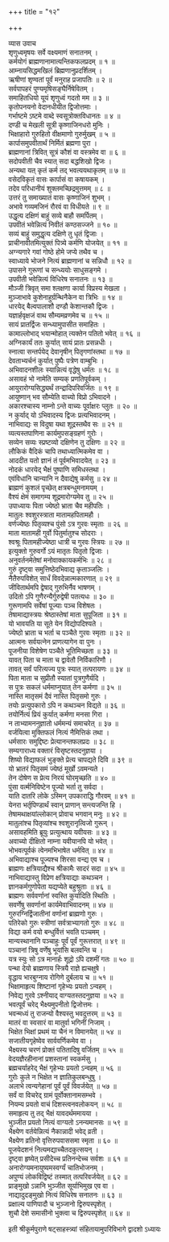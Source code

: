 +++
title = "१२"

+++

व्यास उवाच  
शृणुध्वमृषयः सर्वे वक्ष्यमाणं सनातनम् ।  
कर्मयोगं ब्राह्मणानामात्यन्तिकफलप्रदम् ॥ १ ॥  
आम्नायसिद्धमखिलं ब्रिह्मणानुप्रदर्शितम् ।  
ऋषीणां शृण्वतां पूर्वं मनुराह प्रजापतिः ॥ २ ॥  
सर्वपापहरं पुण्यमृषिसङ्घैर्निषेवितम् ।  
समाहितधियो यूयं शृणुध्वं गदतो मम ॥ ३ ॥  
कृतोपनयनो वेदानधीयीत द्विजोत्तमाः ।  
गर्भाष्टमे ऽष्टमे वाब्दे स्वसूत्रोक्तविधानतः ॥ ४ ॥  
दण्डी च मेखली सूत्री कृष्णाजिनधरो मुनिः ।  
भिक्षाहारो गुरुहितो वीक्षमाणो गुरुर्मुखम् ॥ ५ ॥  
कार्पासमुपवीतार्थं निर्मितं ब्रह्मणा पुरा ।  
ब्राह्मणानां त्रिवित् सूत्रं कौशं वा वस्त्रमेव वा ॥ ६ ॥  
सदोपवीती चैव स्यात् सदा बद्धशिखो द्विजः ।  
अन्यथा यत् कृतं कर्म तद् भवत्ययथाकृतम् ॥ ७ ॥  
वसेदविकृतं वासः कार्पासं वा कषायकम् ।  
तदेव परिधानीयं शुक्लमच्छिद्रमुत्तमम् ॥ ८ ॥  
उत्तरं तु समाख्यातं वासः कृष्णाजिनं शुभम् ।  
अभावे गव्यमजिनं रौरवं वा विधीयते ॥ ९ ॥  
उद्धृत्य दक्षिणं बाहुं सव्ये बाहौ समर्पितम् ।  
उपवीतं भवेन्नित्यं निवीतं कण्ठसज्जने ॥ १० ॥  
सव्यं बाहुं समुद्धृत्य दक्षिणे तु धृतं द्विजाः ।  
प्राचीनावीतमित्युक्तं पित्र्ये कर्मणि योजयेत् ॥ ११ ॥  
अग्न्यगारे गवां गोष्ठे होमे जप्ये तथैव च ।  
स्वाध्याये भोजने नित्यं ब्राह्मणानां च सन्निधौ ॥ १२ ॥  
उपासने गुरूणां च सन्ध्ययोः साधुसङ्गमे ।  
उपवीती भवेन्नित्यं विधिरेष सनातनः ॥ १३ ॥  
मौञ्जी त्रिवृत् समा श्लक्षणा कार्या विप्रस्य मेखला ।  
मुञ्जाभावे कुशेनाहुर्ग्रन्थिनैकेन वा त्रिभिः ॥ १४ ॥  
धारयेद् बैल्वपालाशौ दण्डौ केशान्तकौ द्विजः ।  
यज्ञार्हवृक्षजं वाथ सौम्यमव्रणमेव च ॥ १५ ॥  
सायं प्रातर्द्विजः सन्ध्यामुपासीत समाहितः ।  
कामाल्लोभाद् भयान्मोहात् त्यक्तेन पतितो भवेत् ॥ १६ ॥  
अग्निकार्यं ततः कुर्यात् सायं प्रातः प्रसन्नधीः ।  
स्नात्वा सन्तर्पयेद् देवानृषीन् पितृगणांस्तथा ॥ १७ ॥  
देवताभ्यर्चनं कुर्यात् पुष्पैः पत्रेण वाम्बुभिः ।  
अभिवादनशीलः स्यान्नित्यं वृद्धेषु धर्मतः ॥ १८ ॥  
असावहं भो नामेति सम्यक् प्रणतिपूर्वकम् ।  
आयुरारोग्यसिद्ध्यर्थं तन्द्रादिपरिवर्जितः ॥ १९ ॥  
आयुष्णान् भव सौम्येति वाच्यो विप्रो ऽभिवादने ।  
अकारश्चास्य नाम्नो ऽन्ते वाच्यः पूर्वाक्षरः प्लुतः ॥ २० ॥  
न कुर्याद् यो ऽभिवादस्य द्विजः प्रत्यभिवादनम् ।  
नाभिवाद्यः स विदुषा यथा शूद्रस्तथैव सः ॥ २१ ॥  
व्यत्यस्तपाणिना कार्यमुपसङ्ग्रहणं गुरोः ।  
सव्येन सव्यः स्प्रष्टव्यो दक्षिणेन तु दक्षिणः ॥ २२ ॥  
लौकिकं वैदिकं चापि तथाध्यात्मिकमेव वा ।  
आददीत यतो ज्ञानं तं पूर्वमभिवादयेत् ॥ २३ ॥  
नोदकं धारयेद् भैक्षं पुष्पाणि समिधस्तथा ।  
एवंविधानि चान्यानि न दैवाद्येषु कर्मसु ॥ २४ ॥  
ब्राह्मणं कुशलं पृच्छेत् क्षत्रबन्धुमनामयम् ।  
वैश्यं क्षेमं समागम्य शूद्रमारोग्यमेव तु ॥ २५ ॥  
उपाध्यायः पिता ज्येष्ठो भ्राता चैव महीपतिः ।  
मातुलः श्वशुरस्त्राता मातामहपितामहौ ।  
वर्णज्येष्ठः पितृव्यश्च पुंसो ऽत्र गुरवः स्मृताः ॥ २६ ॥  
माता मातामही गुर्वो पितुर्मातुश्च सोदराः ।  
श्वश्रूः पितामहीज्येष्ठा धात्री च गुरवः स्त्रियः ॥ २७ ॥  
इत्युक्तो गुरुवर्गो ऽयं मातृतः पितृतो द्विजाः ।  
अनुवर्तनमेतेषां मनोवाक्कायकर्मभिः ॥ २८ ॥  
गुरुं दृष्ट्वा समुत्तिष्ठेदभिवाद्य कृताञ्जलिः ।  
नैतैरुपविशेत् सार्धं विवदेन्नात्मकारणात् ॥ २९ ॥  
जीवितार्थमपि द्वेषाद् गुरुभिर्नैव भाषणम् ।  
उदितो ऽपि गुणैरन्यैर्गुरुद्वेषी पतत्यधः ॥ ३० ॥  
गुरूणामपि सर्वेषां पूज्याः पञ्च विशेषतः ।  
तेषामाद्यास्त्रयः श्रेष्ठास्तेषां माता सुपूजिता ॥ ३१ ॥  
यो भावयति या सूते येन विद्योपदिश्यते ।  
ज्येष्ठो भ्राता च भर्ता च पञ्चैते गुरवः स्मृताः ॥ ३२ ॥  
आत्मनः सर्वयत्नेन प्राणत्यागेन वा पुनः ।  
पूजनीया विशेषेण पञ्चैते भूतिमिच्छता ॥ ३३ ॥  
यावत् पिता च माता च द्वावेतौ निर्विकारिणौ ।  
तावत् सर्वं परित्यज्य पुत्रः स्यात् तत्परायणः ॥ ३४ ॥  
पिता माता च सुप्रीतौ स्यातां पुत्रगुणैर्यदि ।  
स पुत्रः सकलं धर्ममाप्नुयात् तेन कर्मणा ॥ ३५ ॥  
नास्ति मातृसमं दैवं नास्ति पितृसमो गुरुः ।  
तयोः प्रत्युपकारो ऽपि न कथञ्चन विद्यते ॥ ३६ ॥  
तयोर्नित्यं प्रियं कुर्यात् कर्मणा मनसा गिरा ।  
न ताभ्यामननुज्ञातो धर्ममन्यं समाचरेत् ॥ ३७ ॥  
वर्जयित्वा मुक्तिफलं नित्यं नैमित्तिकं तथा ।  
धर्मसारः समुद्दिष्टः प्रेत्यानन्तफलप्रदः ॥ ३८ ॥  
सम्यगाराध्य वक्तारं विसृष्टस्तदनुज्ञया ।  
शिष्यो विद्याफलं भुङ्क्ते प्रेत्य चापद्यते दिवि ॥ ३९ ॥  
यो भ्रातरं पितृसमं ज्येष्ठं मूर्खो ऽवमन्यते ।  
तेन दोषेण स प्रेत्य निरयं घोरमृच्छति ॥ ४० ॥  
पुंसा वर्त्मनिविष्टेन पूज्यो भर्ता तु सर्वदा ।  
याति दातरि लोके ऽस्मिन् उपकाराद्धि गौरवम् ॥ ४१ ॥  
येनरा भर्तृपिण्डार्थं स्वान् प्राणान् सन्त्यजन्ति हि ।  
तेषामथाक्षयांल्लोकान् प्रोवाच भगवान् मनुः ॥ ४२ ॥  
मातुलांश्च पितृव्यांश्च श्वशुरानृत्विजो गुरून् ।  
असावहमिति ब्रूयुः प्रत्युत्थाय यवीयसः ॥ ४३ ॥  
अवाच्यो दीक्षितो नाम्ना यवीयानपि यो भवेत् ।  
भोभवत्पूर्वकं त्वेनमभिभाषेत धर्मवित् ॥ ४४ ॥  
अभिवाद्याश्च पूज्यश्च शिरसा वन्द्य एव च ।  
ब्राह्मणः क्षत्रियाद्यैश्च श्रीकामैः सादरं सदा ॥ ४५ ॥  
नाभिवाद्यास्तु विप्रेण क्षत्रियाद्याः कथञ्चन ।  
ज्ञानकर्मगुणोपेता यद्यप्येते बहुश्रुताः ॥ ४६ ॥  
ब्राह्मणः सर्ववर्णानां स्वस्ति कुर्यादिति स्थितिः ।  
सवर्णेषु सवर्णानां कार्यमेवाभिवादनम् ॥ ४७ ॥  
गुरुरग्निर्द्विजातीनां वर्णानां ब्राह्मणो गुरुः ।  
पतिरेको गुरुः स्त्रीणां सर्वत्राभ्यागतो गुरुः ॥ ४८ ॥  
विद्या कर्म वयो बन्धुर्वित्तं भवति पञ्चमम् ।  
मान्यस्थानानि पञ्चाहुः पूर्वं पूर्वं गुरूत्तरात् ॥ ४९ ॥  
पञ्चानां त्रिषु वर्णेषु भूयांसि बलवन्ति च ।  
यत्र स्युः सो ऽत्र मानार्हः शूद्रो ऽपि दशमीं गतः ॥ ५० ॥  
पन्था देयो ब्राह्मणाय स्त्रियै राज्ञे ह्यचक्षुषे ।  
वृद्धाय भारबुग्नाय रोगिणे दुर्बलाय च ॥ ५१ ॥  
भिक्षामाहृत्य शिष्टानां गृहेभ्यः प्रयतो ऽन्वहम् ।  
निवेद्य गुरवे ऽश्नीयाद् वाग्यतस्तदनुज्ञया ॥ ५२ ॥  
भवत्पूर्वं चरेद् भैक्ष्यमुपनीतो द्विजोत्तमः ।  
भवन्मध्यं तु राजन्यो वैश्यस्तु भवदुत्तरम् ॥ ५३ ॥  
मातरं वा स्वसारं वा मातुर्वा भगिनीं निजाम् ।  
भिक्षेत भिक्षां प्रथमं या चैनं न विमानयेत् ॥ ५४ ॥  
सजातीयगृहेष्वेव सार्ववर्णिकमेव वा ।  
भैक्ष्यस्य चरणं प्रोक्तं पतितादिषु वर्जितम् ॥ ५५ ॥  
वेदयज्ञैरहीनानां प्रशस्तानां स्वकर्मसु ।  
ब्रह्मचर्याहरेद् भैक्षं गृहेभ्यः प्रयतो ऽन्वहम् ॥ ५६ ॥  
गुरोः कुले न भिक्षेत न ज्ञातिकुलबन्धुषु ।  
अलाभे त्वन्यगेहानां पूर्वं पूर्वं विवर्जयेत् ॥ ५७ ॥  
सर्वं वा विचरेद् ग्रामं पूर्वोक्तानामसम्भवे ।  
नियम्य प्रयतो वाचं दिशस्त्वनवलोकयन् ॥ ५८ ॥  
समाहृत्य तु तद् भैक्षं यावदर्थममायया ।  
भुञ्जीत प्रयतो नित्यं वाग्यतो ऽनन्यमानसः ॥ ५९ ॥  
भैक्ष्येण वर्तयेन्नित्यं नैकान्नादी भवेद् व्रती ।  
भैक्ष्येण व्रतिनो वृत्तिरुपवाससमा स्मृता ॥ ६० ॥  
पूजयेदशनं नित्यमद्याच्चैतदकुत्सयन् ।  
दृष्ट्वा हृष्येत् प्रसीदेच्च प्रतिनन्देच्च सर्वशः ॥ ६१ ॥  
अनारोग्यमनायुष्यमस्वर्ग्यं चातिभोजनम् ।  
अपुण्यं लोकविद्विष्टं तस्मात् तत्परिवर्जयेत् ॥ ६२ ॥  
प्राङ्मुखो ऽन्नानि भुञ्जीत सूर्याभिमुख एव वा ।  
नाद्यादुदङ्मुखो नित्यं विधिरेष सनातनः ॥ ६३ ॥  
प्रक्षाल्य पाणिपादौ च भुञ्जानो द्विरुपस्पृशेत् ।  
शुचौ देशे समासीनो भुक्त्वा च द्विरुपस्पृशेत् ॥ ६४ ॥  
    
इती श्रीकूर्मपुराणे षट्साहस्त्र्यां संहितायामुपरिविभागे द्वादशो ऽध्यायः
